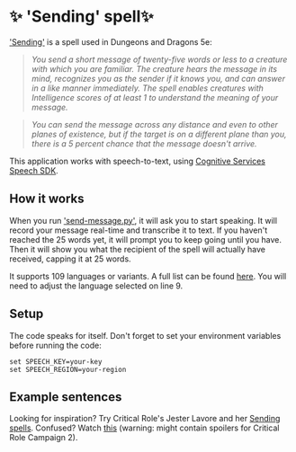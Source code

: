# ✨ 'Sending' spell✨

['Sending'](https://www.dndbeyond.com/spells/sending) is a spell used in Dungeons and Dragons 5e:

>*You send a short message of twenty-five words or less to a creature with which you are familiar. The creature hears the message in its mind, recognizes you as the sender if it knows you, and can answer in a like manner immediately. The spell enables creatures with Intelligence scores of at least 1 to understand the meaning of your message.*

>*You can send the message across any distance and even to other planes of existence, but if the target is on a different plane than you, there is a 5 percent chance that the message doesn't arrive.*

This application works with speech-to-text, using [Cognitive Services Speech SDK](https://learn.microsoft.com/en-us/azure/ai-services/speech-service/speech-sdk).

## How it works

When you run ['send-message.py'](https://github.com/meganbloemsma/send-message/blob/main/src/send-message.py), it will ask you to start speaking. It will record your message real-time and transcribe it to text. If you haven't reached the 25 words yet, it will prompt you to keep going until you have.
Then it will show you what the recipient of the spell will actually have received, capping it at 25 words.

It supports 109 languages or variants. A full list can be found [here](https://learn.microsoft.com/en-us/azure/ai-services/speech-service/language-support?tabs=stt#supported-languages). You will need to adjust the language selected on line 9.

## Setup

The code speaks for itself. Don't forget to set your environment variables before running the code:

    set SPEECH_KEY=your-key
    set SPEECH_REGION=your-region

## Example sentences

Looking for inspiration? Try Critical Role's Jester Lavore and her [Sending spells](https://www.critrolestats.com/jesters-sendings).
Confused? Watch [this](https://www.youtube.com/watch?v=t1G_vFviUVE) (warning: might contain spoilers for Critical Role Campaign 2).
